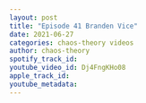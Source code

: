 ```yaml
---
layout: post
title: "Episode 41 Branden Vice"
date: 2021-06-27
categories: chaos-theory videos
author: chaos-theory
spotify_track_id: 
youtube_video_id: Dj4FngKHo08
apple_track_id: 
youtube_metadata: 
---
```

